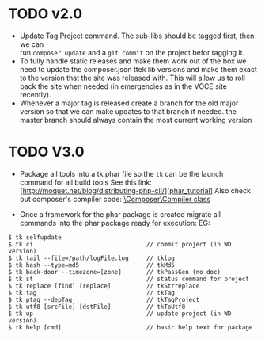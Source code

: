 # TODO v2.0


 - Update Tag Project command. The sub-libs should be tagged first, then we can   
   run `composer update` and a `git commit` on the project befor tagging it.
 - To fully handle static releases and make them work out of the box
   we need to update the composer.json ttek lib versions and make them exact to
   the version that the site was released with. This will allow us to roll back 
   the site when needed (in emergencies as in the VOCE site recently).
 - Whenever a major tag is released create a branch for the old major version
   so that we can make updates to that branch if needed. the master branch
   should always contain the most current working version



# TODO V3.0

 - Package all tools into a tk.phar file so the `tk` can be the launch command for all build tools
   See this link: [http://moquet.net/blog/distributing-php-cli/][phar_tutorial]
   Also check out composer's compiler code: [\Composer\Compiler class][phar_composer]

 - Once a framework for the phar package is created migrate all commands into the phar package
   ready for execution: EG:
```
$ tk selfupdate
$ tk ci                                // commit project (in WD version)  
$ tk tail --file=/path/logFile.log     // tklog  
$ tk hash --type=md5                   // tkMd5  
$ tk back-door --timezone=[zone]       // tkPassGen (no doc)  
$ tk st                                // status command for project  
$ tk replace [find] [replace]          // tkStrreplace  
$ tk tag                               // tkTag  
$ tk ptag --depTag                     // tkTagProject  
$ tk utf8 [srcFile] [dstFile]          // tkToUtf8  
$ tk up                                // update project (in WD version)  
$ tk help [cmd]                        // basic help text for package  
```

[phar_tutorial]: http://moquet.net/blog/distributing-php-cli/
[phar_composer]: https://github.com/composer/composer/blob/1.0.0-alpha7/src/Composer/Compiler.php




